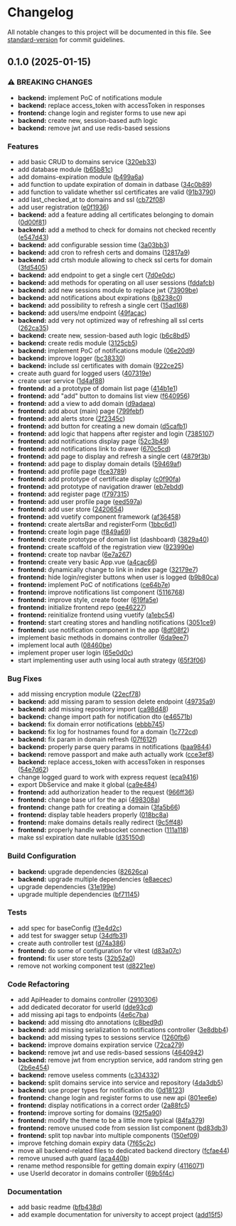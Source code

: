 # Changelog

All notable changes to this project will be documented in this file. See [standard-version](https://github.com/conventional-changelog/standard-version) for commit guidelines.

## 0.1.0 (2025-01-15)


### ⚠ BREAKING CHANGES

* **backend:** implement PoC of notifications module
* **backend:** replace access_token with accessToken in responses
* **frontend:** change login and register forms to use new api
* **backend:** create new, session-based auth logic
* **backend:** remove jwt and use redis-based sessions

### Features

* add basic CRUD to domains service ([320eb33](https://github.com/kuskoman/DomainGuard/commit/320eb33bd20c831a0ccda67929e9e52730b649ac))
* add database module ([b65b81c](https://github.com/kuskoman/DomainGuard/commit/b65b81ca7a11753878cf55f01dae6c9e3f0348f3))
* add domains-expiration module ([b499a6a](https://github.com/kuskoman/DomainGuard/commit/b499a6a3df8f865c236ed48e5bd9090ac46e49b7))
* add function to update expiration of domain in datbase ([34c0b89](https://github.com/kuskoman/DomainGuard/commit/34c0b89d73b4fd2c2d39675d59fe271a2e299578))
* add function to validate whether ssl certificates are valid ([91b3790](https://github.com/kuskoman/DomainGuard/commit/91b3790192efc652f89f6d61937d08dbd486fb69))
* add last_checked_at to domains and ssl ([cb72f08](https://github.com/kuskoman/DomainGuard/commit/cb72f089013dc1ee6a8822d2fe57775d7f325819))
* add user registration ([e0f1936](https://github.com/kuskoman/DomainGuard/commit/e0f1936517b654e5bca87a216b10abc3fc4d41e0))
* **backend:** add a feature adding all certificates belonging to domain ([0d00f81](https://github.com/kuskoman/DomainGuard/commit/0d00f81fdd1a131dc1cc648ec517b69c0b3bceba))
* **backend:** add a method to check for domains not checked recently ([e547d43](https://github.com/kuskoman/DomainGuard/commit/e547d43e925afd2a6f2a2cf17bca79eaa648271d))
* **backend:** add configurable session time ([3a03bb3](https://github.com/kuskoman/DomainGuard/commit/3a03bb3d5b64fc3a1e92ed3738af2f8848be31f5))
* **backend:** add cron to refresh certs and domains ([12817a9](https://github.com/kuskoman/DomainGuard/commit/12817a9dd1279732409b3256d34f07dc79f6368f))
* **backend:** add crtsh module allowing to check ssl certs for domain ([3fd5405](https://github.com/kuskoman/DomainGuard/commit/3fd54057323ff185b4e03a056d256fbe45793418))
* **backend:** add endpoint to get a single cert ([7d0e0dc](https://github.com/kuskoman/DomainGuard/commit/7d0e0dcd89fcb55f23421e1bff666ee5bdb76f30))
* **backend:** add methods for operating on all user sessions ([fddafcb](https://github.com/kuskoman/DomainGuard/commit/fddafcbf6bcf5331cbe7b2e28dd876cbf03027fd))
* **backend:** add new sessions module to replace jwt ([73909be](https://github.com/kuskoman/DomainGuard/commit/73909be6ecc84073f843b7c6b52e2a4a03c363c5))
* **backend:** add notifications about expirations ([b8238c0](https://github.com/kuskoman/DomainGuard/commit/b8238c03c4aee50ca117d9a880f80e9a7c203810))
* **backend:** add possibility to refresh a single cert ([15ad168](https://github.com/kuskoman/DomainGuard/commit/15ad168b46710b878d9c4a9889aabccc4b0aca1d))
* **backend:** add users/me endpoint ([49facac](https://github.com/kuskoman/DomainGuard/commit/49facac1668fd8ad751536e04740ae951471ced5))
* **backend:** add very not optimized way of refreshing all ssl certs ([262ca35](https://github.com/kuskoman/DomainGuard/commit/262ca35b4de8407d4f691186a246995666f64f8a))
* **backend:** create new, session-based auth logic ([b6c8bd5](https://github.com/kuskoman/DomainGuard/commit/b6c8bd5909e1df39610987d509cd515c9a5e3f71))
* **backend:** create redis module ([3125cb5](https://github.com/kuskoman/DomainGuard/commit/3125cb59dcef2fc0ec7eb0a45c531aaf6c0949ba))
* **backend:** implement PoC of notifications module ([06e20d9](https://github.com/kuskoman/DomainGuard/commit/06e20d925f3af6bd2f9baef1a1acf28b52dfa370))
* **backend:** improve logger ([bc38330](https://github.com/kuskoman/DomainGuard/commit/bc3833029f73bbf8f49aee0328a82cd244102eb2))
* **backend:** include ssl certificates with domain ([922ce25](https://github.com/kuskoman/DomainGuard/commit/922ce25e9b90538d671c5cefebd9210915acadb6))
* create auth guard for logged users ([407319e](https://github.com/kuskoman/DomainGuard/commit/407319e6a6dc1cd992d54f4c8e0cfb88ce660a29))
* create user service ([1d4af88](https://github.com/kuskoman/DomainGuard/commit/1d4af88d0195d96fcde0aef28df8e2e511291dc7))
* **frontend:** ad a prototype of domain list page ([414b1e1](https://github.com/kuskoman/DomainGuard/commit/414b1e1f18e828407eb7153bd170736959997c53))
* **frontend:** add "add" button to domains list view ([f640956](https://github.com/kuskoman/DomainGuard/commit/f6409567ef93b9cb1bc36a8ec3b576f83a2d773f))
* **frontend:** add a view to add domain ([d9adaea](https://github.com/kuskoman/DomainGuard/commit/d9adaea8a03bf41f9c92c1b3b09d2fd8c000b78c))
* **frontend:** add about (main) page ([799febf](https://github.com/kuskoman/DomainGuard/commit/799febfea313042b6bf5741764337bba74874b89))
* **frontend:** add alerts store ([2f2345c](https://github.com/kuskoman/DomainGuard/commit/2f2345c4c972b55b7ac0325d4e726a7929a1aeb3))
* **frontend:** add button for creating a new domain ([d5cafb1](https://github.com/kuskoman/DomainGuard/commit/d5cafb1e4bcc70049d954522db82616fee68f933))
* **frontend:** add logic that happens after register and login ([7385107](https://github.com/kuskoman/DomainGuard/commit/73851076ff57f280072757b11d5e08ade4931b80))
* **frontend:** add notifications display page ([52c3b49](https://github.com/kuskoman/DomainGuard/commit/52c3b49d6391b544b4c1d52e6406ae79388e260f))
* **frontend:** add notifications link to drawer ([670c5cd](https://github.com/kuskoman/DomainGuard/commit/670c5cd3ca874aa150464b4ac5b418136922e3d1))
* **frontend:** add page to display and refresh a single cert ([4879f3b](https://github.com/kuskoman/DomainGuard/commit/4879f3b17e6c2e7c0766103b695f1a2a9a181e61))
* **frontend:** add page to display domain details ([59469af](https://github.com/kuskoman/DomainGuard/commit/59469af28e49bdd74beb921fe04601d1dca8bbfe))
* **frontend:** add profile page ([fce3789](https://github.com/kuskoman/DomainGuard/commit/fce37890e1fc25cceba5b04d9f102f93c5076a4e))
* **frontend:** add prototype of certificate display ([c0f90fa](https://github.com/kuskoman/DomainGuard/commit/c0f90fa7aeab6d0eec83d8d311c2df9645c8c371))
* **frontend:** add prototype of navigation drawer ([eb7ebdd](https://github.com/kuskoman/DomainGuard/commit/eb7ebddd550a12e0385546e2e4161dc2e99cf13b))
* **frontend:** add register page ([f797315](https://github.com/kuskoman/DomainGuard/commit/f79731562632936c697fa40ce58a0e471087bd4d))
* **frontend:** add user profile page ([eed597a](https://github.com/kuskoman/DomainGuard/commit/eed597a38c76c8c8df58b05e832a520589a206b2))
* **frontend:** add user store ([2420654](https://github.com/kuskoman/DomainGuard/commit/24206549574f5aa0df994eb55ab2bc4cb9cec838))
* **frontend:** add vuetify component framework ([af36458](https://github.com/kuskoman/DomainGuard/commit/af364589845d45b220d40662128058aeada9de1b))
* **frontend:** create alertsBar and registerForm ([1bbc6d1](https://github.com/kuskoman/DomainGuard/commit/1bbc6d179fcce0e004c9d898555f3c166dd3d107))
* **frontend:** create login page ([f849a69](https://github.com/kuskoman/DomainGuard/commit/f849a695e93781ad4ebf5f223e59becd5b407d53))
* **frontend:** create prototype of domain list (dashboard) ([3829a40](https://github.com/kuskoman/DomainGuard/commit/3829a405cf570175c5a4ff00fc3b6fd48bb5a1fe))
* **frontend:** create scaffold of the registration view ([923990e](https://github.com/kuskoman/DomainGuard/commit/923990ef9cb434827baa8c50898535ed17d97ead))
* **frontend:** create top navbar ([6e7a267](https://github.com/kuskoman/DomainGuard/commit/6e7a267f9325d0b0eccf4a94e138f177bb8c5709))
* **frontend:** create very basic App.vue ([a4cac66](https://github.com/kuskoman/DomainGuard/commit/a4cac6637ed5a292f4d4d4b55f354f7cc512d672))
* **frontend:** dynamically change to link in index page ([32179e7](https://github.com/kuskoman/DomainGuard/commit/32179e74726f745bfdc1d0b2985263dd6a61c504))
* **frontend:** hide login/register buttons when user is logged ([b9b80ca](https://github.com/kuskoman/DomainGuard/commit/b9b80caee83554584c197e9e4117707c58bc9dca))
* **frontend:** implement PoC of notifications ([ce64b7e](https://github.com/kuskoman/DomainGuard/commit/ce64b7e4130cf847d7d43c2260fc5651411a26d3))
* **frontend:** improve notifications list component ([5116768](https://github.com/kuskoman/DomainGuard/commit/51167686d0516560bd1bd98c1bc527eda0c4ec19))
* **frontend:** improve style, create footer ([619fa5e](https://github.com/kuskoman/DomainGuard/commit/619fa5e61749d3a5ffa56792fd0f867960f78c29))
* **frontend:** initialize frontend repo ([ee46227](https://github.com/kuskoman/DomainGuard/commit/ee4622797cc09a129291a29280c34d9ef7b2725f))
* **frontend:** reinitialize frontend using vuetify ([a1ebc54](https://github.com/kuskoman/DomainGuard/commit/a1ebc5481054b7695c756ab3c00a5f4fc8442f1a))
* **frontend:** start creating stores and handling notifications ([3051ce9](https://github.com/kuskoman/DomainGuard/commit/3051ce93ddc20c590b53bd34038db01b948d6e4b))
* **frontend:** use notification component in the app ([8df08f2](https://github.com/kuskoman/DomainGuard/commit/8df08f2f3b1fe8bd2da888b5b84f8994a3e71928))
* implement basic methods in domains controller ([6da9ee7](https://github.com/kuskoman/DomainGuard/commit/6da9ee7016a946b144afa3b4c4c6cad7a85d3a92))
* implement local auth ([08460be](https://github.com/kuskoman/DomainGuard/commit/08460be6ad29ff65e7865fa2d29364f0ed0e5bc9))
* implement proper user login ([65e0d0c](https://github.com/kuskoman/DomainGuard/commit/65e0d0c43fa2ba710e4e95bf1bee0bea26114f54))
* start implementing user auth using local auth strategy ([65f3f06](https://github.com/kuskoman/DomainGuard/commit/65f3f06b7cd5f8dc9dad96f5c9ea57f9279e5030))


### Bug Fixes

* add missing encryption module ([22ecf78](https://github.com/kuskoman/DomainGuard/commit/22ecf78b505b7138a4e00990f18f15ab6e32f547))
* **backend:** add missing param to session delete endpoint ([49735a9](https://github.com/kuskoman/DomainGuard/commit/49735a999cebbd10377afed34d0c5b6f53bc3500))
* **backend:** add missing repository import ([ca98d48](https://github.com/kuskoman/DomainGuard/commit/ca98d48668bbdbe49149b34deca6493af52a881f))
* **backend:** change import path for notification dto ([e46571b](https://github.com/kuskoman/DomainGuard/commit/e46571bc677014feafc6992b71ece410a7a24c88))
* **backend:** fix domain error notifications ([ebbb745](https://github.com/kuskoman/DomainGuard/commit/ebbb7454df4f1af6d485d6c991db0fc253b5e8bc))
* **backend:** fix log for hostnames found for a domain ([1c772cd](https://github.com/kuskoman/DomainGuard/commit/1c772cd602bc84bf4ead2d10d614cff794035921))
* **backend:** fix param in domain refresh ([07f612f](https://github.com/kuskoman/DomainGuard/commit/07f612f7fbae2bfb4daa2c87eeb31481a1bd8829))
* **backend:** properly parse query params in notifications ([baa9844](https://github.com/kuskoman/DomainGuard/commit/baa984436138b69f17c005c1334a8b089f3abba6))
* **backend:** remove passport and make auth actually work ([cce3ef8](https://github.com/kuskoman/DomainGuard/commit/cce3ef8b0b2ecb020f2e925716c8567163561de6))
* **backend:** replace access_token with accessToken in responses ([54e7d62](https://github.com/kuskoman/DomainGuard/commit/54e7d627d701852df92e2a97e14646bf5312cb58))
* change logged guard to work with express request ([eca9416](https://github.com/kuskoman/DomainGuard/commit/eca94167997e266d749fbdb05c29bad6be3b298a))
* export DbService and make it global ([ca9e484](https://github.com/kuskoman/DomainGuard/commit/ca9e484e838a9b41b6b97631ca08bf6dff659357))
* **frontend:** add authorization header to the request ([966ff36](https://github.com/kuskoman/DomainGuard/commit/966ff36352a98d617c6761bca534cbe7afa09e3e))
* **frontend:** change base url for the api ([498308a](https://github.com/kuskoman/DomainGuard/commit/498308ac4df6139512d996d7645943816a01724d))
* **frontend:** change path for creating a domain ([3fa5b66](https://github.com/kuskoman/DomainGuard/commit/3fa5b661a56705e9d79d5d33e44a1eef71600226))
* **frontend:** display table headers properly ([018bc8a](https://github.com/kuskoman/DomainGuard/commit/018bc8a296dc466b19050abca95d5f536a127cdf))
* **frontend:** make domains details really redirect ([9c5ff48](https://github.com/kuskoman/DomainGuard/commit/9c5ff484282ef4ec830954180d41493bc90a9e13))
* **frontend:** properly handle websocket connection ([111a118](https://github.com/kuskoman/DomainGuard/commit/111a1187658c8e3ba250c01455012a190ec5289f))
* make ssl expiration date nullable ([d35150d](https://github.com/kuskoman/DomainGuard/commit/d35150d8a147c77b4e80a4977c8096dd1f5c89b6))


### Build Configuration

* **backend:** upgrade dependencies ([82626ca](https://github.com/kuskoman/DomainGuard/commit/82626ca91138b874991b3a17fdc7b3c103866778))
* **backend:** upgrade multiple dependencies ([e8aecec](https://github.com/kuskoman/DomainGuard/commit/e8aecec9ffb65dda0d7f8e496d4e0aca371b8a09))
* upgrade dependencies ([31e199e](https://github.com/kuskoman/DomainGuard/commit/31e199e8d759c63858bf2d66edab14d1eb8a35f3))
* upgrade multiple dependencies ([bf71145](https://github.com/kuskoman/DomainGuard/commit/bf7114560c4f0c0064925d8bf7908ca57514c263))


### Tests

* add spec for baseConfig ([f3e4d2c](https://github.com/kuskoman/DomainGuard/commit/f3e4d2ce0e25927c0c1f313e846742335bb5871b))
* add test for swagger setup ([34dfb31](https://github.com/kuskoman/DomainGuard/commit/34dfb312ba21baf6814dba6b2eae4ec2d4740e13))
* create auth controller test ([d74a386](https://github.com/kuskoman/DomainGuard/commit/d74a386a09201114f35202aa5296d6ab1e2c8c10))
* **frontend:** do some of configuration for vitest ([d83a07c](https://github.com/kuskoman/DomainGuard/commit/d83a07cda65edc2246e8f59c9105fb04d0e5e830))
* **frontend:** fix user store tests ([32b52a0](https://github.com/kuskoman/DomainGuard/commit/32b52a07f36b11bc6e3ab5cc5f4f70fdcebb7878))
* remove not working component test ([d8221ee](https://github.com/kuskoman/DomainGuard/commit/d8221eeb21664faaf245f9981834835ffce7e4b1))


### Code Refactoring

* add ApiHeader to domains controller ([2910306](https://github.com/kuskoman/DomainGuard/commit/29103067144c937c5d6dfc9980a23c922cc73fa9))
* add dedicated decorator for userId ([dde93cd](https://github.com/kuskoman/DomainGuard/commit/dde93cd155ea39855d9c3b361052ef201c0fee6c))
* add missing api tags to endpoints ([4e6c7ba](https://github.com/kuskoman/DomainGuard/commit/4e6c7ba94bd8d9e711401e603448fa9d9bd5f84c))
* **backend:** add missing dto annotations ([c8bed9d](https://github.com/kuskoman/DomainGuard/commit/c8bed9d8cf177f76c6fed7fdb6372f254858e350))
* **backend:** add missing serialization to notifications controller ([3e8dbb4](https://github.com/kuskoman/DomainGuard/commit/3e8dbb4e64c554c16c535776250aae149875e16d))
* **backend:** add missing types to sessions service ([1260fb6](https://github.com/kuskoman/DomainGuard/commit/1260fb6e7b52bb71a1a70af1b2b0cfb9353d0d89))
* **backend:** improve domains expiration service ([72ca279](https://github.com/kuskoman/DomainGuard/commit/72ca279d5877c2bfd0445ac1a04fb5d9a2118360))
* **backend:** remove jwt and use redis-based sessions ([4640942](https://github.com/kuskoman/DomainGuard/commit/4640942e572fbed03916062fa64207b5a3db5066))
* **backend:** remove jwt from encryption service, add random string gen ([2b6e454](https://github.com/kuskoman/DomainGuard/commit/2b6e454c3e7fcb9cf87ee60bac349fa0c8327f26))
* **backend:** remove useless comments ([c334332](https://github.com/kuskoman/DomainGuard/commit/c334332e5445682aeda20dc7cd1b20178e84e824))
* **backend:** split domains service into service and repository ([4da3db5](https://github.com/kuskoman/DomainGuard/commit/4da3db5f5bf7fae839e9cdd6cbb569c386d5d207))
* **backend:** use proper types for notification dto ([0d18123](https://github.com/kuskoman/DomainGuard/commit/0d1812386f977d462a35afd098186c6cbcf7f3b0))
* **frontend:** change login and register forms to use new api ([801ee6e](https://github.com/kuskoman/DomainGuard/commit/801ee6ed42dd1b2257a7ea594b0e96eb9fef380c))
* **frontend:** display notifications in a correct order ([2a88fc5](https://github.com/kuskoman/DomainGuard/commit/2a88fc51cde14285e10b1f639d84598eeec8a725))
* **frontend:** improve sorting for domains ([92f5a90](https://github.com/kuskoman/DomainGuard/commit/92f5a90d58a43ce44af765fb076c9662345c8cc8))
* **frontend:** modify the theme to be a little more typical ([84fa379](https://github.com/kuskoman/DomainGuard/commit/84fa37905b60b9d5f2a6d99b34d8e0feb78784d5))
* **frontend:** remove unused code from session list component ([bd83db3](https://github.com/kuskoman/DomainGuard/commit/bd83db38d94049d69e9c4e35cc36abaf7f53e49e))
* **frontend:** split top navbar into multiple components ([150ef09](https://github.com/kuskoman/DomainGuard/commit/150ef09cddb21e2caaecc7f017df3115c81bc22c))
* improve fetching domain expiry data ([7f65c2c](https://github.com/kuskoman/DomainGuard/commit/7f65c2c557dee9aadd96e23dce9fee9636058aed))
* move all backend-related files to dedicated backend directory ([fcfae44](https://github.com/kuskoman/DomainGuard/commit/fcfae44f5451e3f332738a08cff87dfbe663f203))
* remove unused auth guard ([aca440b](https://github.com/kuskoman/DomainGuard/commit/aca440b07edc82e49a461406cc513885286f6a3a))
* rename method responsible for getting domain expiry ([4116071](https://github.com/kuskoman/DomainGuard/commit/4116071febe69f30bc78890e8c11ad189c9dc913))
* use UserId decorator in domains controller ([69b5f4c](https://github.com/kuskoman/DomainGuard/commit/69b5f4c9d92018230bf0f71df0fde5b29d599575))


### Documentation

* add basic readme ([bfb438d](https://github.com/kuskoman/DomainGuard/commit/bfb438d5c977f40035ef50c4769b467943228946))
* add example documentation for university to accept project ([add15f5](https://github.com/kuskoman/DomainGuard/commit/add15f5318e31688b6cc45edeea9f036800ac9c6))
